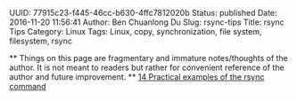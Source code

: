 UUID: 77915c23-f445-46cc-b630-4ffc7812020b
Status: published
Date: 2016-11-20 11:56:41
Author: Ben Chuanlong Du
Slug: rsync-tips
Title: rsync Tips
Category: Linux
Tags: Linux, copy, synchronization, file system, filesystem, rsync

**
Things on this page are
fragmentary and immature notes/thoughts of the author.
It is not meant to readers
but rather for convenient reference of the author and future improvement.
**
[14 Practical examples of the rsync command](http://www.librebyte.net/en/gnulinux/14-practical-examples-of-the-rsync-command/)

